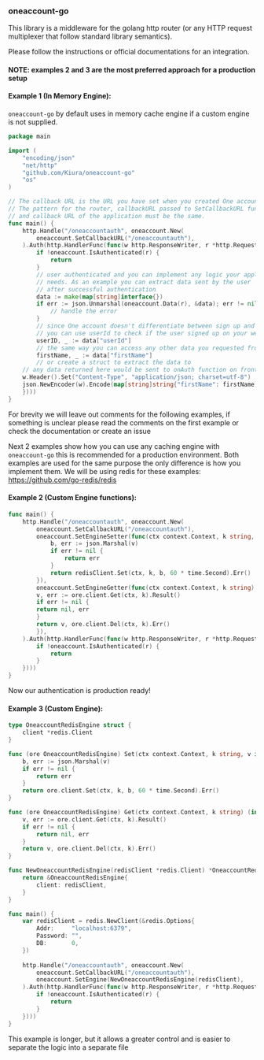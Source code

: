 ### oneaccount-go

This library is a middleware for the golang http router (or any HTTP request multiplexer that follow standard library semantics).

Please follow the instructions or official documentations for an integration.

#### NOTE: examples 2 and 3 are the most preferred approach for a production setup

#### Example 1 (In Memory Engine):
`oneaccount-go` by default uses in memory cache engine if a custom engine is not supplied.
```go
package main

import (
    "encoding/json"
    "net/http"
    "github.com/Kiura/oneaccount-go"
    "os"
)

// The callback URL is the URL you have set when you created One account app.
// The pattern for the router, callbackURL passed to SetCallbackURL function
// and callback URL of the application must be the same.
func main() {
    http.Handle("/oneaccountauth", oneaccount.New(
        oneaccount.SetCallbackURL("/oneaccountauth"),
    ).Auth(http.HandlerFunc(func(w http.ResponseWriter, r *http.Request) {
        if !oneaccount.IsAuthenticated(r) {
            return
        }
        // user authenticated and you can implement any logic your application 
        // needs. As an example you can extract data sent by the user 
        // after successful authentication
        data := make(map[string]interface{})
        if err := json.Unmarshal(oneaccount.Data(r), &data); err != nil {
            // handle the error
        }
        // since One account doesn't differentiate between sign up and sign in, 
        // you can use userId to check if the user signed up on your website or not
        userID, _ := data["userId"]
        // the same way you can access any other data you requested from the user:
        firstName, _ := data["firstName"]
        // or create a struct to extract the data to
	// any data returned here would be sent to onAuth function on front-end e.g.:
	w.Header().Set("Content-Type", "application/json; charset=utf-8")
	json.NewEncoder(w).Encode(map[string]string{"firstName": firstName)
    })))
}
```

For brevity we will leave out comments for the following examples, 
if something is unclear please read the comments on the first example 
or check the documentation or create an issue 

Next 2 examples show how you can use any caching engine with `oneaccount-go`
this is recommended for a production environment. Both examples are used
for the same purpose the only difference is how you implement them.
We will be using redis for these examples: https://github.com/go-redis/redis

#### Example 2 (Custom Engine functions):
```go
func main() {
    http.Handle("/oneaccountauth", oneaccount.New(
        oneaccount.SetCallbackURL("/oneaccountauth"),
        oneaccount.SetEngineSetter(func(ctx context.Context, k string, v interface{}) error {
            b, err := json.Marshal(v)
            if err != nil {
                return err
            }
            return redisClient.Set(ctx, k, b, 60 * time.Second).Err()
        }),
        oneaccount.SetEngineGetter(func(ctx context.Context, k string) (interface{}, error) {
	    v, err := ore.client.Get(ctx, k).Result()
	    if err != nil {
		return nil, err
	    }
	    return v, ore.client.Del(ctx, k).Err()
        }),
    ).Auth(http.HandlerFunc(func(w http.ResponseWriter, r *http.Request) {
        if !oneaccount.IsAuthenticated(r) {
            return
        }
    })))
}
```
Now our authentication is production ready!

#### Example 3 (Custom Engine):
```go
type OneaccountRedisEngine struct {
    client *redis.Client
}

func (ore OneaccountRedisEngine) Set(ctx context.Context, k string, v interface{}) error {
    b, err := json.Marshal(v)
    if err != nil {
        return err
    }
    return ore.client.Set(ctx, k, b, 60 * time.Second).Err()
}

func (ore OneaccountRedisEngine) Get(ctx context.Context, k string) (interface{}, error) {
    v, err := ore.client.Get(ctx, k).Result()
    if err != nil {
        return nil, err
    }
    return v, ore.client.Del(ctx, k).Err()
}

func NewOneaccountRedisEngine(redisClient *redis.Client) *OneaccountRedisEngine {
    return &OneaccountRedisEngine{
	    client: redisClient,
    }
}

func main() {
    var redisClient = redis.NewClient(&redis.Options{
        Addr:     "localhost:6379",
        Password: "",
        DB:       0,
    })
    
    http.Handle("/oneaccountauth", oneaccount.New(
        oneaccount.SetCallbackURL("/oneaccountauth"),
        oneaccount.SetEngine(NewOneaccountRedisEngine(redisClient),
    ).Auth(http.HandlerFunc(func(w http.ResponseWriter, r *http.Request) {
        if !oneaccount.IsAuthenticated(r) {
            return
        }
    })))
}
```

This example is longer, but it allows a greater control 
and is easier to separate the logic into a separate file
